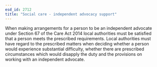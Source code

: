 ```yaml
---
esd_id: 2712
title: "Social care - independent advocacy support"
---
```


When making arrangements for a person to be an independent advocate under Section 67 of the Care Act 2014 local authorities must be satisfied that a person meets the prescribed requirements.  Local authorities must have regard to the prescribed matters when deciding whether a person would experience substantial difficulty, whether there are prescribed circumstances which would disapply the duty and the provisions on working with an independent advocate.

